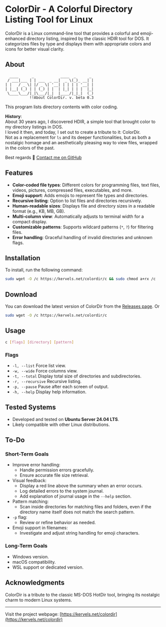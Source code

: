 # ColorDir - A Colorful Directory Listing Tool for Linux

ColorDir is a Linux command-line tool that provides a colorful and emoji-enhanced directory listing, inspired by the classic HDIR tool for DOS. It categorizes files by type and displays them with appropriate colors and icons for better visual clarity.

## About

```
  ____      _            ____  _      _
 / ___|___ | | ___  _ __|  _ \(_)_ __| |
| |   / _ \| |/ _ \| '__| | | | | '__| |
| |__| (_) | | (_) | |  | |_| | | |  |_|
 \____\___/|_|\___/|_|  |____/|_|_|  (_)
           !!About ColorDir. v. beta 0.3
```

This program lists directory contents with color coding.

**History**:  
About 30 years ago, I discovered HDIR, a simple tool that brought color to my directory listings in DOS.  
I loved it then, and today, I set out to create a tribute to it: ColorDir.  
Not as a replacement for `ls` and its deeper functionalities, but as both a nostalgic homage and an aesthetically pleasing way to view files, wrapped in the colors of the past.

Best regards 💌 [Contact me on GitHub](https://github.com/Curvez)

## Features

- **Color-coded file types**: Different colors for programming files, text files, videos, pictures, compressed files, executables, and more.
- **Emoji support**: Adds emojis to represent file types and directories.
- **Recursive listing**: Option to list files and directories recursively.
- **Human-readable sizes**: Displays file and directory sizes in a readable format (e.g., KB, MB, GB).
- **Multi-column view**: Automatically adjusts to terminal width for a compact display.
- **Customizable patterns**: Supports wildcard patterns (`*`, `?`) for filtering files.
- **Error handling**: Graceful handling of invalid directories and unknown flags.

## Installation

To install, run the following command:

```bash
sudo wget -O /c https://kervels.net/colordir/c && sudo chmod a+rx /c
```

## Download

You can download the latest version of ColorDir from the [Releases page](https://github.com/CurveZ/Linux-ColorDir/releases/latest). Or
```bash
sudo wget -O /c https://kervels.net/colordir/c
```

## Usage

```bash
c [flags] [directory] [pattern]
```

### Flags

- `-l, --list`       Force list view.
- `-w, --wide`       Force columns view.
- `-t, --total`      Display total size of directories and subdirectories.
- `-r, --recursive`  Recursive listing.
- `-p, --pause`      Pause after each screen of output.
- `-h, --help`       Display help information.

## Tested Systems

- Developed and tested on **Ubuntu Server 24.04 LTS**.  
- Likely compatible with other Linux distributions.

## To-Do

### Short-Term Goals

- Improve error handling:
  - Handle permission errors gracefully.
  - Ensure accurate file size retrieval.
- Visual feedback:
  - Display a red line above the summary when an error occurs.
  - Log detailed errors to the system journal.
  - Add explanation of journal usage in the `--help` section.
- Pattern matching:
  - Scan inside directories for matching files and folders, even if the directory name itself does not match the search pattern.
- `-p` flag:
  - Review or refine behavior as needed.
- Emoji support in filenames:
  - Investigate and adjust string handling for emoji characters.

### Long-Term Goals

- Windows version.
- macOS compatibility.
- WSL support or dedicated version.


## Acknowledgments

ColorDir is a tribute to the classic MS-DOS HotDir tool, bringing its nostalgic charm to modern Linux systems.

---

Visit the project webpage: [https://kervels.net/colordir](https://kervels.net/colordir)